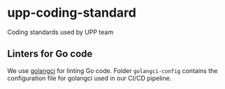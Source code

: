 # upp-coding-standard
Coding standards used by UPP team

## Linters for Go code
We use [golangci](https://github.com/golangci/golangci-lint) for linting Go code. Folder `golangci-config` contains the configuration file for golangci used in our CI/CD pipeline.
